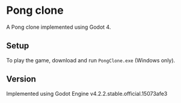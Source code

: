 # Pong clone
A Pong clone implemented using Godot 4.

## Setup
To play the game, download and run `PongClone.exe` (Windows only).

## Version
Implemented using Godot Engine v4.2.2.stable.official.15073afe3
